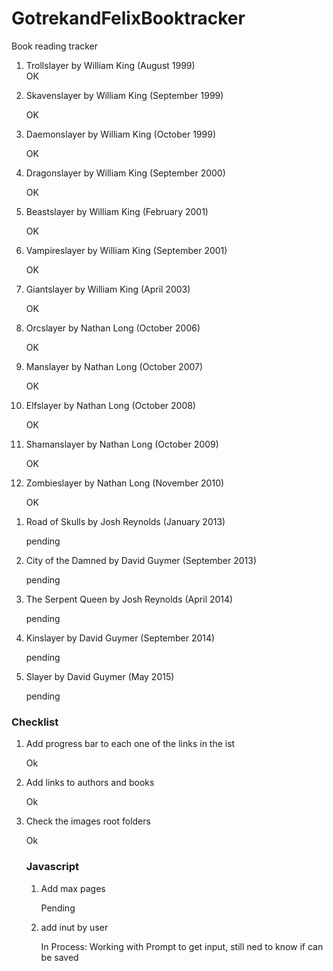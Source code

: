 # GotrekandFelixBooktracker
Book reading tracker
<ol>
  <li>Trollslayer by William King (August 1999)</li
    <p>OK</p>
  <li>Skavenslayer by William King (September 1999)</li>
    <p>OK</p>
  <li>Daemonslayer by William King (October 1999)</li>
    <p>OK</p>
  <li>Dragonslayer by William King (September 2000)</li>
    <p>OK</p>
  <li>Beastslayer by William King (February 2001)</li>
    <p>OK</p>
  <li>Vampireslayer by William King (September 2001)</li>
    <p>OK</p>
  <li>Giantslayer by William King (April 2003)</li>
    <p>OK</p>
  <li>Orcslayer by Nathan Long (October 2006)</li>
    <p>OK</p>
  <li>Manslayer by Nathan Long (October 2007)</li>
    <p>OK</p>
  <li>Elfslayer by Nathan Long (October 2008)</li>
    <p>OK</p>
  <li>Shamanslayer by Nathan Long (October 2009)</li>
    <p>OK</p>
  <li>Zombieslayer by Nathan Long (November 2010)</li>
    <p>OK</p>
</ol>
<ol>
  <li>Road of Skulls by Josh Reynolds (January 2013)</li>
    <p>pending</p>
  <li>City of the Damned by David Guymer (September 2013)</li>
    <p>pending</p>
  <li>The Serpent Queen by Josh Reynolds (April 2014)</li>
    <p>pending</p>
  <li>Kinslayer by David Guymer (September 2014)</li>
    <p>pending</p>
  <li>Slayer by David Guymer (May 2015)</li>
    <p>pending</p>
</ol>

<h3>Checklist</h3>
<ol>
  <li>Add progress bar to each one of the links in the ist</li>
   <p>Ok</p>
  <li>Add links to authors and books</li>
    <p>Ok</p>
  <li>Check the images root folders</li>
    <p>Ok</p>

<h3>Javascript</h3>
<ol>
  <li>Add max pages</li>
  <p>Pending</p>
  <li>add inut by user</li>
   <p>In Process: Working with Prompt to get input, still ned to know if can be saved</p>
